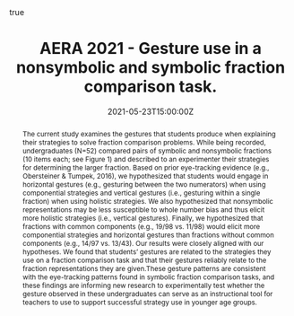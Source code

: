 ---
abstract: "The current study examines the gestures that students produce when explaining their strategies to solve fraction comparison problems. While being recorded, undergraduates (N=52) compared pairs of symbolic and nonsymbolic fractions (10 items each; see Figure 1) and described to an experimenter their strategies for determining the larger fraction. Based on prior eye-tracking evidence (e.g., Obersteiner & Tumpek, 2016), we hypothesized that students would engage in horizontal gestures (e.g., gesturing between the two numerators) when using componential strategies and vertical gestures (i.e., gesturing within a single fraction) when using holistic strategies. We also hypothesized that nonsymbolic representations may be less susceptible to whole number bias and thus elicit more holistic strategies (i.e., vertical gestures). Finally, we hypothesized that fractions with common components (e.g., 19/98 vs. 11/98) would elicit more componential strategies and horizontal gestures than fractions without common components (e.g., 14/97 vs. 13/43). Our results were closely aligned with our hypotheses. We found that students’ gestures are related to the strategies they use on a fraction comparison task and that their gestures reliably relate to the fraction representations they are given.These gesture patterns are consistent with the eye-tracking patterns found in symbolic fraction comparison tasks, and these findings are informing new research to experimentally test whether the gesture observed in these undergraduates can serve as an instructional tool for teachers to use to support successful strategy use in younger age groups."

all_day: false
authors: ""
date: "2021-05-23T15:00:00Z"
date_end: "2021-05-23T16:00:00Z"
event: "American Educational Research Association"
event_url: "https://www.aera.net/Events-Meetings/Annual-Meeting/Previous-Annual-Meetings/2021-Annual-Meeting"
featured: true
image:
  caption: ''
  focal_point: Right
location: "AERA 2021 Online"
math: true
projects:
publishDate: "2017-01-01T00:00:00Z"
slides: url_slides
summary: People often use component-based strategies when thinking about fraction sizes (e.g., 3/7 is bigger than 1/4 because 3 > 1 and 7 > 4). We examined undergraduates' gestures and strategies as they explaining their strategies for choosing which of two fractions were bigger. We found that students’ gestures were closely related to their strategies. We also found that visual representations of fractions elicited fewer error-prone component-based strategies and gestures.
tags: []
title: "AERA 2021 - Gesture use in a nonsymbolic and symbolic fraction comparison task."
url_code: ""
url_pdf: ""
url_slides: ""
url_video: "https://twitter.com/MCLStrainee/status/1322189012279324672?s=20"
---